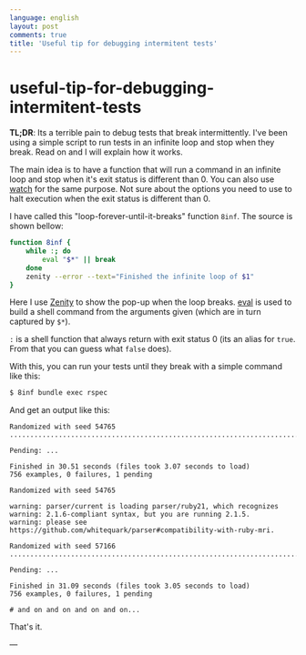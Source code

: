 ```yaml
---
language: english
layout: post
comments: true
title: 'Useful tip for debugging intermitent tests'
---
```


<p hidden>

# useful-tip-for-debugging-intermitent-tests

</p>

**TL;DR**: Its a terrible pain to debug tests that break intermittently. I've
been using a simple script to run tests in an infinite loop and stop when they
break. Read on and I will explain how it works.

<p hidden> <span class="underline">excerpt-separator</span> </p>

The main idea is to have a function that will run a command in an infinite
loop and stop when it's exit status is different than 0. You can also use
[watch](https://en.wikipedia.org/wiki/Watch_%2528Unix%2529) for the same purpose. Not sure about the options you need to use to halt
execution when the exit status is different than 0.

I have called this "loop-forever-until-it-breaks" function `8inf`. The source
is shown bellow:

```sh
function 8inf {
    while :; do
        eval "$*" || break
    done
    zenity --error --text="Finished the infinite loop of $1"
}
```

Here I use [Zenity](https://en.wikipedia.org/wiki/Zenity) to show the pop-up when the loop breaks. [eval](http://www.unix.com/man-page/posix/1posix/eval/) is used to
build a shell command from the arguments given (which are in turn captured by
`$*`).

`:` is a shell function that always return with exit status 0 (its an alias for
`true`. From that you can guess what `false` does).

With this, you can run your tests until they break with a simple command like
this:

```sh
$ 8inf bundle exec rspec
```

And get an output like this:

```
Randomized with seed 54765
...................................................................................................................................................................................................................................................................................................................................................................................*................................................................................................................................................................................................................................................................................................................................................................................................

Pending: ...

Finished in 30.51 seconds (files took 3.07 seconds to load)
756 examples, 0 failures, 1 pending

Randomized with seed 54765

warning: parser/current is loading parser/ruby21, which recognizes
warning: 2.1.6-compliant syntax, but you are running 2.1.5.
warning: please see https://github.com/whitequark/parser#compatibility-with-ruby-mri.

Randomized with seed 57166
......................................................................................................................................................................................................................................................................................................................................................................................................*.............................................................................................................................................................................................................................................................................................................................................................................

Pending: ...

Finished in 31.09 seconds (files took 3.05 seconds to load)
756 examples, 0 failures, 1 pending

# and on and on and on and on...
```

That's it.

&#x2014;
